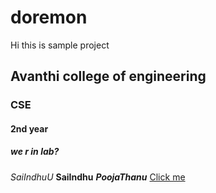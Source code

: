 # doremon
Hi this is sample project
## Avanthi college of engineering
### CSE
#### 2nd year
##### we r in lab?

*SaiIndhuU*
**SaiIndhu**
***PoojaThanu***
[Click me](www.google.com)
